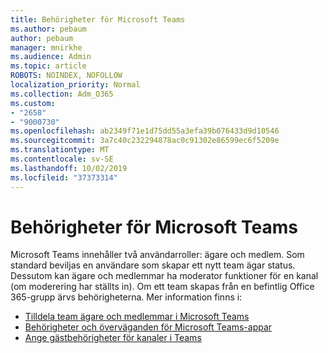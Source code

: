 ```yaml
---
title: Behörigheter för Microsoft Teams
ms.author: pebaum
author: pebaum
manager: mnirkhe
ms.audience: Admin
ms.topic: article
ROBOTS: NOINDEX, NOFOLLOW
localization_priority: Normal
ms.collection: Adm_O365
ms.custom:
- "2658"
- "9000730"
ms.openlocfilehash: ab2349f71e1d75dd55a3efa39b076433d9d10546
ms.sourcegitcommit: 3a7c40c232294878ac0c91302e86599ec6f5209e
ms.translationtype: MT
ms.contentlocale: sv-SE
ms.lasthandoff: 10/02/2019
ms.locfileid: "37373314"
---
```

# <a name="microsoft-teams-permissions"></a>Behörigheter för Microsoft Teams

Microsoft Teams innehåller två användarroller: ägare och medlem. Som standard beviljas en användare som skapar ett nytt team ägar status. Dessutom kan ägare och medlemmar ha moderator funktioner för en kanal (om moderering har ställts in). Om ett team skapas från en befintlig Office 365-grupp ärvs behörigheterna. Mer information finns i:

- [Tilldela team ägare och medlemmar i Microsoft Teams](https://docs.microsoft.com/microsoftteams/assign-roles-permissions)
- [Behörigheter och överväganden för Microsoft Teams-appar](https://docs.microsoft.com/microsoftteams/app-permissions)
- [Ange gästbehörigheter för kanaler i Teams](https://support.office.com/article/4756c468-2746-4bfd-a582-736d55fcc169)